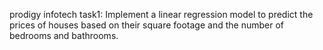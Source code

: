 prodigy infotech task1: Implement a linear regression model to predict the prices of houses based on their square footage and the number of bedrooms and bathrooms.
